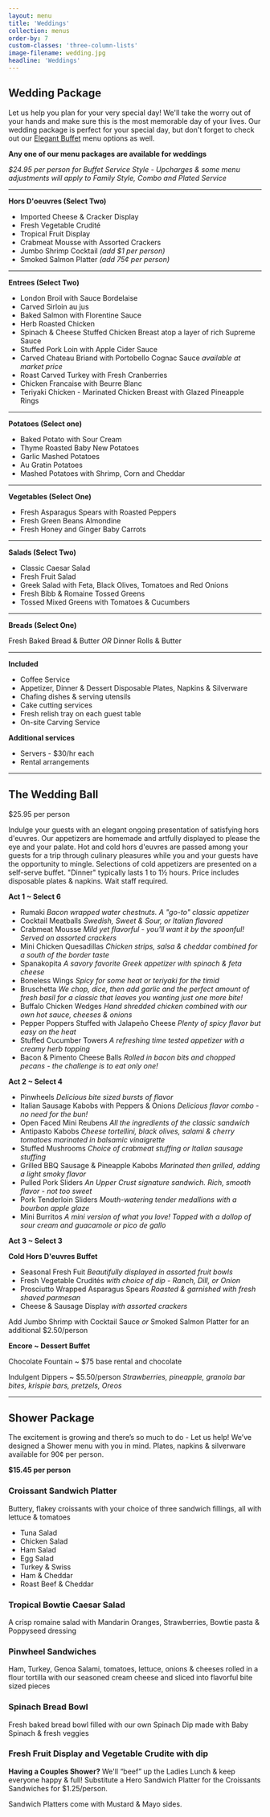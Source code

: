 ```yaml
---
layout: menu
title: 'Weddings'
collection: menus
order-by: 7
custom-classes: 'three-column-lists'
image-filename: wedding.jpg
headline: 'Weddings'
---
```


## Wedding Package

Let us help you plan for your very special day! We'll take the worry out of your
hands and make sure this is the most memorable day of your lives. Our wedding
package is perfect for your special day, but don't forget to check out our
[Elegant Buffet](/menus/elegant-buffets) menu options as well.

**Any one of our menu packages are available for weddings**

_\$24.95 per person for Buffet Service Style - Upcharges & some menu adjustments
will apply to Family Style, Combo and Plated Service_

---

**Hors D'oeuvres (Select Two)**

- Imported Cheese & Cracker Display
- Fresh Vegetable Crudité
- Tropical Fruit Display
- Crabmeat Mousse with Assorted Crackers
- Jumbo Shrimp Cocktail _(add \$1 per person)_
- Smoked Salmon Platter _(add 75¢ per person)_

---

**Entrees (Select Two)**

- London Broil with Sauce Bordelaise
- Carved Sirloin au jus
- Baked Salmon with Florentine Sauce
- Herb Roasted Chicken
- Spinach & Cheese Stuffed Chicken Breast atop a layer of rich Supreme Sauce
- Stuffed Pork Loin with Apple Cider Sauce
- Carved Chateau Briand with Portobello Cognac Sauce _available at market price_
- Roast Carved Turkey with Fresh Cranberries
- Chicken Francaise with Beurre Blanc
- Teriyaki Chicken - Marinated Chicken Breast with Glazed Pineapple Rings

---

**Potatoes (Select one)**

- Baked Potato with Sour Cream
- Thyme Roasted Baby New Potatoes
- Garlic Mashed Potatoes
- Au Gratin Potatoes
- Mashed Potatoes with Shrimp, Corn and Cheddar

---

**Vegetables (Select One)**

- Fresh Asparagus Spears with Roasted Peppers
- Fresh Green Beans Almondine
- Fresh Honey and Ginger Baby Carrots

---

**Salads (Select Two)**

- Classic Caesar Salad
- Fresh Fruit Salad
- Greek Salad with Feta, Black Olives, Tomatoes and Red Onions
- Fresh Bibb & Romaine Tossed Greens
- Tossed Mixed Greens with Tomatoes & Cucumbers

---

**Breads (Select One)**

Fresh Baked Bread & Butter _OR_ Dinner Rolls & Butter

---

**Included**

<!-- TODO: Is that pnkf line right? -->

- Coffee Service
- Appetizer, Dinner & Dessert Disposable Plates, Napkins & Silverware
- Chafing dishes & serving utensils
- Cake cutting services
- Fresh relish tray on each guest table
- On-site Carving Service

**Additional services**

- Servers - \$30/hr each
- Rental arrangements

---

## The Wedding Ball

\$25.95 per person

Indulge your guests with an elegant ongoing presentation of satisfying hors
d'euvres. Our appetizers are homemade and artfully displayed to please the eye
and your palate. Hot and cold hors d'euvres are passed among your guests for a
trip through culinary pleasures while you and your guests have the opportunity
to mingle. Selections of cold appetizers are presented on a self-serve buffet.
"Dinner" typically lasts 1 to 1½ hours. Price includes disposable plates &
napkins. Wait staff required.

**Act 1 ~ Select 6**

- Rumaki _Bacon wrapped water chestnuts. A "go-to" classic appetizer_
- Cocktail Meatballs _Swedish, Sweet & Sour, or Italian flavored_
- Crabmeat Mousse _Mild yet flavorful - you'll want it by the spoonful! Served
  on assorted crackers_
- Mini Chicken Quesadillas _Chicken strips, salsa & cheddar combined for a south
  of the border taste_
- Spanakopita _A savory favorite Greek appetizer with spinach & feta cheese_
- Boneless Wings _Spicy for some heat or teriyaki for the timid_
- Bruschetta _We chop, dice, then add garlic and the perfect amount of fresh
  basil for a classic that leaves you wanting just one more bite!_
- Buffalo Chicken Wedges _Hand shredded chicken combined with our own hot sauce,
  cheeses & onions_
- Pepper Poppers Stuffed with Jalapeño Cheese _Plenty of spicy flavor but easy
  on the heat_
- Stuffed Cucumber Towers _A refreshing time tested appetizer with a creamy herb
  topping_
- Bacon & Pimento Cheese Balls _Rolled in bacon bits and chopped pecans - the
  challenge is to eat only one!_

**Act 2 ~ Select 4**

- Pinwheels _Delicious bite sized bursts of flavor_
- Italian Sausage Kabobs with Peppers & Onions _Delicious flavor combo - no need
  for the bun!_
- Open Faced Mini Reubens _All the ingredients of the classic sandwich_
- Antipasto Kabobs _Cheese tortellini, black olives, salami & cherry tomatoes
  marinated in balsamic vinaigrette_
- Stuffed Mushrooms _Choice of crabmeat stuffing or Italian sausage stuffing_
- Grilled BBQ Sausage & Pineapple Kabobs _Marinated then grilled, adding a light
  smoky flavor_
- Pulled Pork Sliders _An Upper Crust signature sandwich. Rich, smooth flavor -
  not too sweet_
- Pork Tenderloin Sliders _Mouth-watering tender medallions with a bourbon apple
  glaze_
- Mini Burritos _A mini version of what you love! Topped with a dollop of sour
  cream and guacamole or pico de gallo_

**Act 3 ~ Select 3**

**Cold Hors D'euvres Buffet**

- Seasonal Fresh Fuit _Beautifully displayed in assorted fruit bowls_
- Fresh Vegetable Crudités _with choice of dip - Ranch, Dill, or Onion_
- Prosciutto Wrapped Asparagus Spears _Roasted & garnished with fresh shaved
  parmesan_
- Cheese & Sausage Display _with assorted crackers_

Add Jumbo Shrimp with Cocktail Sauce _or_ Smoked Salmon Platter for an
additional \$2.50/person

**Encore ~ Dessert Buffet**

Chocolate Fountain ~ \$75 base rental and chocolate

Indulgent Dippers ~ \$5.50/person _Strawberries, pineapple, granola bar bites,
krispie bars, pretzels, Oreos_

---

## Shower Package

The excitement is growing and there’s so much to do - Let us help! We’ve
designed a Shower menu with you in mind. Plates, napkins & silverware available
for 90¢ per person.

**\$15.45 per person**

### Croissant Sandwich Platter

Buttery, flakey croissants with your choice of three sandwich fillings, all with
lettuce & tomatoes

- Tuna Salad
- Chicken Salad
- Ham Salad
- Egg Salad
- Turkey & Swiss
- Ham & Cheddar
- Roast Beef & Cheddar

### Tropical Bowtie Caesar Salad

A crisp romaine salad with Mandarin Oranges, Strawberries, Bowtie pasta &
Poppyseed dressing

### Pinwheel Sandwiches

Ham, Turkey, Genoa Salami, tomatoes, lettuce, onions & cheeses rolled in a flour
tortilla with our seasoned cream cheese and sliced into flavorful bite sized
pieces

### Spinach Bread Bowl

Fresh baked bread bowl filled with our own Spinach Dip made with Baby Spinach &
fresh veggies

### Fresh Fruit Display and Vegetable Crudite with dip

**Having a Couples Shower?** We'll “beef” up the Ladies Lunch & keep everyone
happy & full! Substitute a Hero Sandwich Platter for the Croissants Sandwiches
for \$1.25/person.

Sandwich Platters come with Mustard & Mayo sides.
